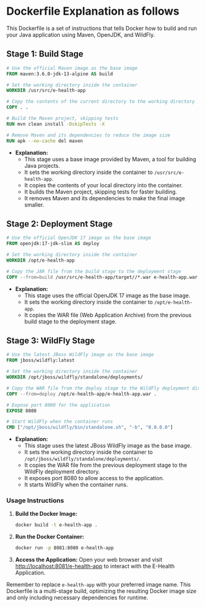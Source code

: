 # Dockerfile Explanation as follows

This Dockerfile is a set of instructions that tells Docker how to build and run your Java application using Maven, OpenJDK, and WildFly.

## **Stage 1: Build Stage**

```dockerfile
# Use the official Maven image as the base image
FROM maven:3.6.0-jdk-13-alpine AS build

# Set the working directory inside the container
WORKDIR /usr/src/e-health-app

# Copy the contents of the current directory to the working directory
COPY . .

# Build the Maven project, skipping tests
RUN mvn clean install -DskipTests -X

# Remove Maven and its dependencies to reduce the image size
RUN apk --no-cache del maven
```

-   **Explanation:**
    -   This stage uses a base image provided by Maven, a tool for building Java projects.
    -   It sets the working directory inside the container to `/usr/src/e-health-app`.
    -   It copies the contents of your local directory into the container.
    -   It builds the Maven project, skipping tests for faster building.
    -   It removes Maven and its dependencies to make the final image smaller.

## **Stage 2: Deployment Stage**

```dockerfile
# Use the official OpenJDK 17 image as the base image
FROM openjdk:17-jdk-slim AS deploy

# Set the working directory inside the container
WORKDIR /opt/e-health-app

# Copy the JAR file from the build stage to the deployment stage
COPY --from=build /usr/src/e-health-app/target//*.war e-health-app.war
```

-   **Explanation:**
    -   This stage uses the official OpenJDK 17 image as the base image.
    -   It sets the working directory inside the container to `/opt/e-health-app`.
    -   It copies the WAR file (Web Application Archive) from the previous build stage to the deployment stage.

## **Stage 3: WildFly Stage**

```dockerfile
# Use the latest JBoss WildFly image as the base image
FROM jboss/wildfly:latest

# Set the working directory inside the container
WORKDIR /opt/jboss/wildfly/standalone/deployments/

# Copy the WAR file from the deploy stage to the WildFly deployment directory
COPY --from=deploy /opt/e-health-app/e-health-app.war .

# Expose port 8080 for the application
EXPOSE 8080

# Start WildFly when the container runs
CMD ["/opt/jboss/wildfly/bin/standalone.sh", "-b", "0.0.0.0"]
```

-   **Explanation:**
    -   This stage uses the latest JBoss WildFly image as the base image.
    -   It sets the working directory inside the container to `/opt/jboss/wildfly/standalone/deployments/`.
    -   It copies the WAR file from the previous deployment stage to the WildFly deployment directory.
    -   It exposes port 8080 to allow access to the application.
    -   It starts WildFly when the container runs.

### Usage Instructions

1. **Build the Docker Image:**

    ```bash
    docker build -t e-health-app .
    ```

2. **Run the Docker Container:**

    ```bash
    docker run -p 8081:8080 e-health-app
    ```

3. **Access the Application:**
   Open your web browser and visit [http://localhost:8081/e-health-app](http://localhost:8081/e-health-app) to interact with the E-Health Application.

Remember to replace `e-health-app` with your preferred image name. This Dockerfile is a multi-stage build, optimizing the resulting Docker image size and only including necessary dependencies for runtime.
